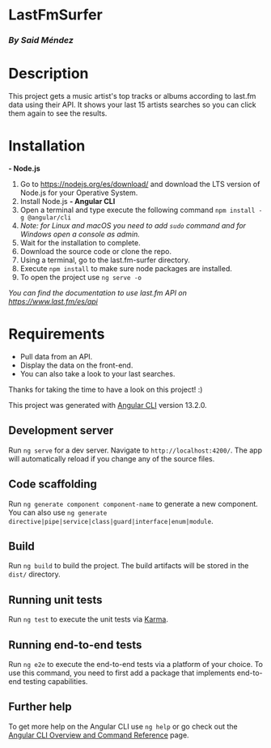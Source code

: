 # LastFmSurfer
### *By Said Méndez*

# Description
This project gets a music artist's top tracks or albums according to last.fm data using their API.
It shows your last 15 artists searches so you can click them again to see the results.

# Installation
**- Node.js**
1. Go to https://nodejs.org/es/download/ and download the LTS version of Node.js for your Operative System.
2. Install Node.js
**- Angular CLI**
1.  Open a terminal and type execute the following command `npm install -g @angular/cli`
2.  *Note: for Linux and macOS you need to add `sudo` command and for Windows open a console as admin.*
3.  Wait for the installation to complete.
4.  Download the source code or clone the repo.
5.  Using a terminal, go to the last.fm-surfer directory.
6.  Execute `npm install` to make sure node packages are installed.
7.  To open the project use `ng serve -o`

*You can find the documentation to use last.fm API on https://www.last.fm/es/api*

# Requirements
- Pull data from an API.
- Display the data on the front-end.
- You can also take a look to your last searches.

Thanks for taking the time to have a look on this project! :)

This project was generated with [Angular CLI](https://github.com/angular/angular-cli) version 13.2.0.

## Development server

Run `ng serve` for a dev server. Navigate to `http://localhost:4200/`. The app will automatically reload if you change any of the source files.

## Code scaffolding

Run `ng generate component component-name` to generate a new component. You can also use `ng generate directive|pipe|service|class|guard|interface|enum|module`.

## Build

Run `ng build` to build the project. The build artifacts will be stored in the `dist/` directory.

## Running unit tests

Run `ng test` to execute the unit tests via [Karma](https://karma-runner.github.io).

## Running end-to-end tests

Run `ng e2e` to execute the end-to-end tests via a platform of your choice. To use this command, you need to first add a package that implements end-to-end testing capabilities.

## Further help

To get more help on the Angular CLI use `ng help` or go check out the [Angular CLI Overview and Command Reference](https://angular.io/cli) page.
